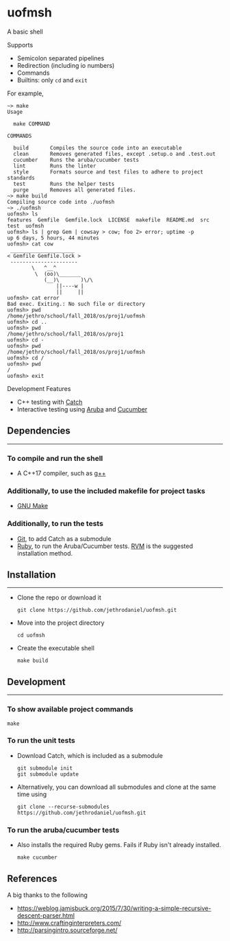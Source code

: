 # uofmsh

A basic shell

Supports
* Semicolon separated pipelines
* Redirection (including io numbers)
* Commands
* Builtins: only `cd` and `exit`

For example,
```
~> make
Usage

  make COMMAND

COMMANDS

  build       Compiles the source code into an executable
  clean       Removes generated files, except .setup.o and .test.out
  cucumber    Runs the aruba/cucumber tests
  lint        Runs the linter
  style       Formats source and test files to adhere to project standards
  test        Runs the helper tests
  purge       Removes all generated files.
~> make build
Compiling source code into ./uofmsh
~> ./uofmsh
uofmsh> ls
features  Gemfile  Gemfile.lock  LICENSE  makefile  README.md  src  test  uofmsh
uofmsh> ls | grep Gem | cowsay > cow; foo 2> error; uptime -p
up 6 days, 5 hours, 44 minutes
uofmsh> cat cow
 _____________________
< Gemfile Gemfile.lock >
 ----------------------
        \   ^__^
         \  (oo)\_______
            (__)\       )\/\
                ||----w |
                ||     ||
uofmsh> cat error
Bad exec. Exiting.: No such file or directory
uofmsh> pwd
/home/jethro/school/fall_2018/os/proj1/uofmsh
uofmsh> cd ..
uofmsh> pwd
/home/jethro/school/fall_2018/os/proj1
uofmsh> cd -
uofmsh> pwd
/home/jethro/school/fall_2018/os/proj1/uofmsh
uofmsh> cd /
uofmsh> pwd
/
uofmsh> exit
```

Development Features
* C++ testing with [Catch](https://github.com/catchorg/Catch2)
* Interactive testing using [Aruba](https://github.com/cucumber/aruba) and [Cucumber](https://github.com/cucumber/cucumber-ruby)

## Dependencies
---

### To compile and run the shell

* A C++17 compiler, such as [g++](https://gcc.gnu.org/)

### Additionally, to use the included makefile for project tasks

* [GNU Make](https://www.gnu.org/software/make/)

### Additionally, to run the tests

* [Git](https://git-scm.com/), to add Catch as a submodule
* [Ruby](https://www.ruby-lang.org/en/), to run the Aruba/Cucumber tests. [RVM](https://rvm.io/) is the suggested installation method.

## Installation
---

* Clone the repo or download it
     ```
     git clone https://github.com/jethrodaniel/uofmsh.git
     ```

* Move into the project directory
     ```
     cd uofmsh
     ```

* Create the executable shell
     ```
     make build
     ```

## Development
---

### To show available project commands

```
make
```

### To run the unit tests

* Download Catch, which is included as a submodule
     ```
     git submodule init
     git submodule update
     ```

* Alternatively, you can download all submodules and clone at the same time using
     ```
     git clone --recurse-submodules https://github.com/jethrodaniel/uofmsh.git
     ```

### To run the aruba/cucumber tests

* Also installs the required Ruby gems. Fails if Ruby isn't already installed.
     ```
     make cucumber
     ```

## References

A big thanks to the following

- https://weblog.jamisbuck.org/2015/7/30/writing-a-simple-recursive-descent-parser.html
- http://www.craftinginterpreters.com/
- http://parsingintro.sourceforge.net/
